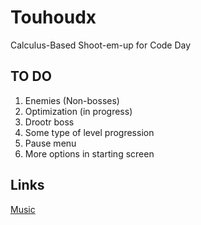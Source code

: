 # Touhoudx
Calculus-Based Shoot-em-up for Code Day

## TO DO
1. Enemies (Non-bosses)
2. Optimization (in progress)
3. Drootr boss
4. Some type of level progression
5. Pause menu
6. More options in starting screen

## Links
[Music](https://moriyashrine.org/official-soundtracks/)
